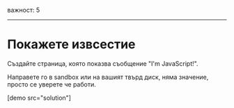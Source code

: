 важност: 5

---

# Покажете извсестие

Създайте страница, която показва съобщение "I'm JavaScript!".

Направете го в sandbox или на вашият твърд диск, няма значение, просто се уверете че работи.

[demo src="solution"]

